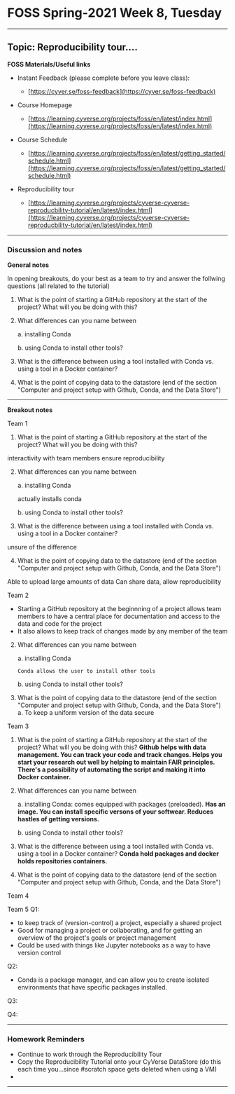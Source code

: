 # FOSS Spring-2021 Week 8, Tuesday

----
## Topic: Reproducibility tour....

**FOSS Materials/Useful links**


- Instant Feedback (please complete before you leave class):
    - [https://cyver.se/foss-feedback](https://cyver.se/foss-feedback)
- Course Homepage 
    - [https://learning.cyverse.org/projects/foss/en/latest/index.html](https://learning.cyverse.org/projects/foss/en/latest/index.html)
- Course Schedule 
    - [https://learning.cyverse.org/projects/foss/en/latest/getting_started/schedule.html](https://learning.cyverse.org/projects/foss/en/latest/getting_started/schedule.html)

- Reproducibility tour
    - [https://learning.cyverse.org/projects/cyverse-cyverse-reproducbility-tutorial/en/latest/index.html](https://learning.cyverse.org/projects/cyverse-cyverse-reproducbility-tutorial/en/latest/index.html)

---- 
### Discussion and notes

**General notes**

In opening breakouts, do your best as a team to try and answer the follwing questions (all related to the tutorial)


1. What is the point of starting a GitHub repository at the start of the project? What will you be doing with this? 

2. What differences can you name between
 
   a. installing Conda
   
   b. using Conda to install other tools? 

3. What is the difference between using a tool installed with Conda vs. using a tool in a Docker container? 

4. What is the point of copying data to the datastore (end of the section "Computer and project setup with Github, Conda, and the Data Store")




---

**Breakout notes**

Team 1
1. What is the point of starting a GitHub repository at the start of the project? What will you be doing with this? 

interactivity with team members
ensure reproducibility

2. What differences can you name between
 
   a. installing Conda
   
   actually installs conda
   
   b. using Conda to install other tools? 


3. What is the difference between using a tool installed with Conda vs. using a tool in a Docker container? 

unsure of the difference

4. What is the point of copying data to the datastore (end of the section "Computer and project setup with Github, Conda, and the Data Store")

Able to upload large amounts of data
Can share data, allow reproducibility



Team 2


* Starting a GitHub repository at the beginnning of a project allows team members to have a central place for documentation and access to the data and code for the project
* It also allows to keep track of changes made by any member of the team

2. What differences can you name between
 
   a. installing Conda
   
       Conda allows the user to install other tools
   
   b. using Conda to install other tools? 
   
4. What is the point of copying data to the datastore (end of the section "Computer and project setup with Github, Conda, and the Data Store")
    a. To keep a uniform version of the data secure
 
Team 3
1. What is the point of starting a GitHub repository at the start of the project? What will you be doing with this? 
    **Github helps with data management. You can track your code and track changes. Helps you start your research out well by helping to maintain FAIR principles. There's a possibility of automating the script and making it into Docker container.**

2. What differences can you name between
 
   a. installing Conda: comes equipped with packages (preloaded).
   **Has an image.  You can install specific versons of your softwear.   Reduces hastles of getting versions.**
   
   b. using Conda to install other tools?

3. What is the difference between using a tool installed with Conda vs. using a tool in a Docker container? 
**Conda hold packages and docker holds repositories containers.**

4. What is the point of copying data to the datastore (end of the section "Computer and project setup with Github, Conda, and the Data Store")

Team 4

Team 5
Q1:
* to keep track of (version-control) a project, especially a shared project
* Good for managing a project or collaborating, and for getting an overview of the project's goals or project management
* Could be used with things like Jupyter notebooks as a way to have version control

Q2:
* Conda is a package manager, and can allow you to create isolated environments that have specific packages installed.

Q3:


Q4:
 


---

### Homework Reminders

- Continue to work through the Reproducibility Tour
- Copy the Reproducibility Tutorial onto your CyVerse DataStore (do this each time you...since #scratch space gets deleted when using a VM)
- 
----